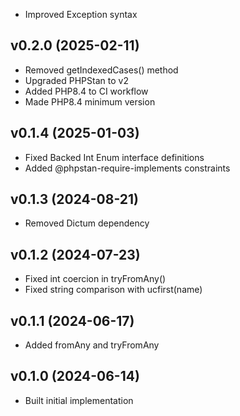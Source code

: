 * Improved Exception syntax

## v0.2.0 (2025-02-11)
* Removed getIndexedCases() method
* Upgraded PHPStan to v2
* Added PHP8.4 to CI workflow
* Made PHP8.4 minimum version

## v0.1.4 (2025-01-03)
* Fixed Backed Int Enum interface definitions
* Added @phpstan-require-implements constraints

## v0.1.3 (2024-08-21)
* Removed Dictum dependency

## v0.1.2 (2024-07-23)
* Fixed int coercion in tryFromAny()
* Fixed string comparison with ucfirst(name)

## v0.1.1 (2024-06-17)
* Added fromAny and tryFromAny

## v0.1.0 (2024-06-14)
* Built initial implementation
